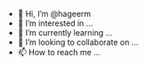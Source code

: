 - 👋 Hi, I’m @hageerm
- 👀 I’m interested in ...
- 🌱 I’m currently learning ...
- 💞️ I’m looking to collaborate on ...
- 📫 How to reach me ...

<!---
hageerm/hageerm is a ✨ special ✨ repository because its `README.md` (this file) appears on your GitHub profile.
You can click the Preview link to take a look at your changes.
--->
